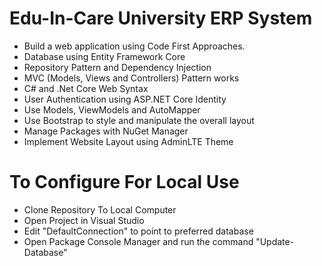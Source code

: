 # Edu-In-Care University ERP System
- Build a web application using Code First Approaches. 
- Database using Entity Framework Core
- Repository Pattern and Dependency Injection
- MVC (Models, Views and Controllers) Pattern works
- C# and .Net Core Web Syntax
- User Authentication using ASP.NET Core Identity
- Use Models, ViewModels and AutoMapper 
- Use Bootstrap to style and manipulate the overall layout
- Manage Packages with NuGet Manager
- Implement Website Layout using AdminLTE Theme


# To Configure For Local Use
- Clone Repository To Local Computer
- Open Project in Visual Studio
- Edit "DefaultConnection" to point to preferred database
- Open Package Console Manager and run the command "Update-Database"
